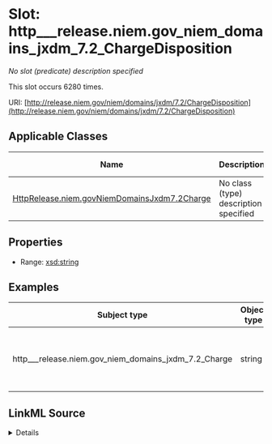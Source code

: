 

# Slot: http___release.niem.gov_niem_domains_jxdm_7.2_ChargeDisposition


_No slot (predicate) description specified_






This slot occurs 6280 times.


URI: [http://release.niem.gov/niem/domains/jxdm/7.2/ChargeDisposition](http://release.niem.gov/niem/domains/jxdm/7.2/ChargeDisposition)



<!-- no inheritance hierarchy -->





## Applicable Classes

| Name | Description | Modifies Slot |
| --- | --- | --- |
| [HttpRelease.niem.govNiemDomainsJxdm7.2Charge](../classes/HttpRelease.niem.govNiemDomainsJxdm7.2Charge.md) | No class (type) description specified |  yes  |







## Properties

* Range: [xsd:string](http://www.w3.org/2001/XMLSchema#string)






## Examples

| Subject type | Object type | Example subject | Example object | Occurrences |
| --- | --- | --- | --- | --- |
| http___release.niem.gov_niem_domains_jxdm_7.2_Charge | string | scales:/Charge/casd;;3:17-cr-00001_c0-1 | Government's oral motion to dismiss case without prejudice - granted | 6280 |




## LinkML Source

<details>

```yaml
name: http___release.niem.gov_niem_domains_jxdm_7.2_ChargeDisposition
annotations:
  count:
    tag: count
    value: 6280
description: No slot (predicate) description specified
examples:
- object:
    example_object: Government's oral motion to dismiss case without prejudice - granted
    example_object_type: string
    example_predicate: http://release.niem.gov/niem/domains/jxdm/7.2/ChargeDisposition
    example_subject: scales:/Charge/casd;;3:17-cr-00001_c0-1
    example_subject_type: http___release.niem.gov_niem_domains_jxdm_7.2_Charge
from_schema: scales-kg
rank: 1000
slot_uri: http://release.niem.gov/niem/domains/jxdm/7.2/ChargeDisposition
alias: http___release.niem.gov_niem_domains_jxdm_7.2_ChargeDisposition
domain_of:
- http___release.niem.gov_niem_domains_jxdm_7.2_Charge
range: string

```
</details>